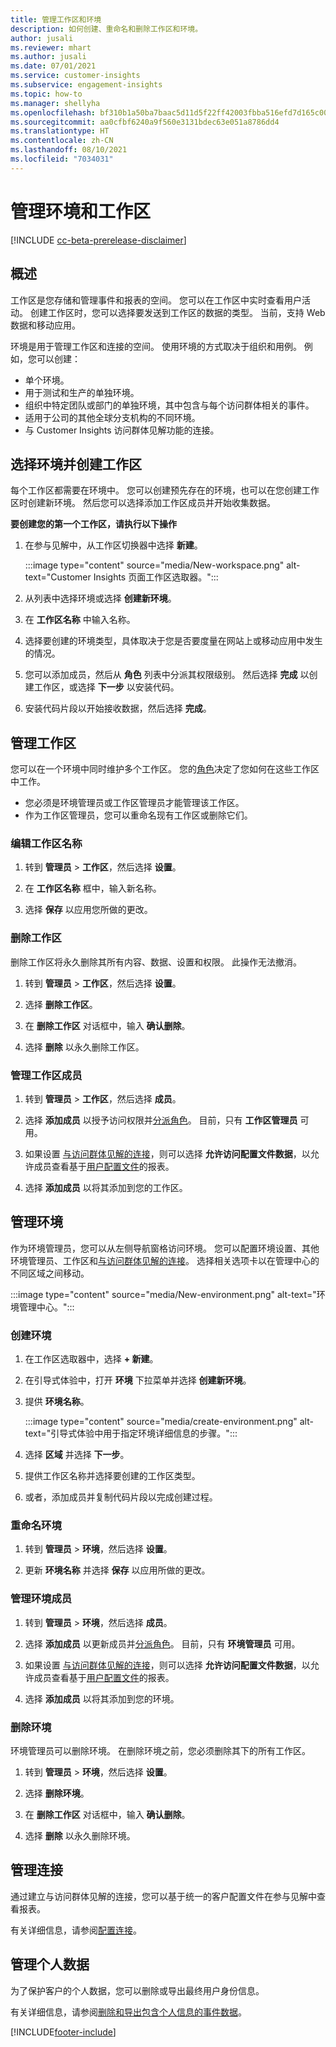 ```yaml
---
title: 管理工作区和环境
description: 如何创建、重命名和删除工作区和环境。
author: jusali
ms.reviewer: mhart
ms.author: jusali
ms.date: 07/01/2021
ms.service: customer-insights
ms.subservice: engagement-insights
ms.topic: how-to
ms.manager: shellyha
ms.openlocfilehash: bf310b1a50ba7baac5d11d5f22ff42003fbba516efd7d165c00b59adc958da2e
ms.sourcegitcommit: aa0cfbf6240a9f560e3131bdec63e051a8786dd4
ms.translationtype: HT
ms.contentlocale: zh-CN
ms.lasthandoff: 08/10/2021
ms.locfileid: "7034031"
---
```

# <a name="manage-environments-and-workspaces"></a>管理环境和工作区

[!INCLUDE [cc-beta-prerelease-disclaimer](includes/cc-beta-prerelease-disclaimer.md)]

## <a name="overview"></a>概述

工作区是您存储和管理事件和报表的空间。 您可以在工作区中实时查看用户活动。 创建工作区时，您可以选择要发送到工作区的数据的类型。 当前，支持 Web 数据和移动应用。

环境是用于管理工作区和连接的空间。 使用环境的方式取决于组织和用例。 例如，您可以创建：

-   单个环境。
-   用于测试和生产的单独环境。
-   组织中特定团队或部门的单独环境，其中包含与每个访问群体相关的事件。
-   适用于公司的其他全球分支机构的不同环境。
-   与 Customer Insights 访问群体见解功能的连接。

## <a name="choose-an-environment-and-create-a-workspace"></a>选择环境并创建工作区 

每个工作区都需要在环境中。 您可以创建预先存在的环境，也可以在您创建工作区时创建新环境。 然后您可以选择添加工作区成员并开始收集数据。

**要创建您的第一个工作区，请执行以下操作**

1. 在参与见解中，从工作区切换器中选择 **新建**。 

   :::image type="content" source="media/New-workspace.png" alt-text="Customer Insights 页面工作区选取器。":::

1. 从列表中选择环境或选择 **创建新环境**。

1. 在 **工作区名称** 中输入名称。 

1. 选择要创建的环境类型，具体取决于您是否要度量在网站上或移动应用中发生的情况。 

1. 您可以添加成员，然后从 **角色** 列表中分派其权限级别。 然后选择 **完成** 以创建工作区，或选择 **下一步** 以安装代码。 

1. 安装代码片段以开始接收数据，然后选择 **完成**。 

## <a name="manage-a-workspace"></a>管理工作区

您可以在一个环境中同时维护多个工作区。 您的[角色](user-roles.md)决定了您如何在这些工作区中工作。 

 - 您必须是环境管理员或工作区管理员才能管理该工作区。
 - 作为工作区管理员，您可以重命名现有工作区或删除它们。 

### <a name="edit-a-workspace-name"></a>编辑工作区名称

1. 转到 **管理员** > **工作区**，然后选择 **设置**。

1. 在 **工作区名称** 框中，输入新名称。

1. 选择 **保存** 以应用您所做的更改。

### <a name="delete-a-workspace"></a>删除工作区

删除工作区将永久删除其所有内容、数据、设置和权限。 此操作无法撤消。

1. 转到 **管理员** > **工作区**，然后选择 **设置**。

1. 选择 **删除工作区**。 

1. 在 **删除工作区** 对话框中，输入 **确认删除**。 

1. 选择 **删除** 以永久删除工作区。

### <a name="manage-workspace-members"></a>管理工作区成员

1. 转到 **管理员** > **工作区**，然后选择 **成员**。

1. 选择 **添加成员** 以授予访问权限并[分派角色](user-roles.md)。 目前，只有 **工作区管理员** 可用。

1. 如果设置 [与访问群体见解的连接](configure-connections.md)，则可以选择 **允许访问配置文件数据**，以允许成员查看基于[用户配置文件](profile-reports.md)的报表。

1. 选择 **添加成员** 以将其添加到您的工作区。

## <a name="manage-an-environment"></a>管理环境

作为环境管理员，您可以从左侧导航窗格访问环境。 您可以配置环境设置、其他环境管理员、工作区和[与访问群体见解的连接](configure-connections.md)。 选择相关选项卡以在管理中心的不同区域之间移动。

:::image type="content" source="media/New-environment.png" alt-text="环境管理中心。":::

### <a name="create-an-environment"></a>创建环境

1. 在工作区选取器中，选择 **+ 新建**。

1. 在引导式体验中，打开 **环境** 下拉菜单并选择 **创建新环境**。 

1. 提供 **环境名称**。

   :::image type="content" source="media/create-environment.png" alt-text="引导式体验中用于指定环境详细信息的步骤。":::

1. 选择 **区域** 并选择 **下一步**。 

1. 提供工作区名称并选择要创建的工作区类型。 

1.  或者，添加成员并复制代码片段以完成创建过程。

### <a name="rename-an-environment"></a>重命名环境

1. 转到 **管理员** > **环境**，然后选择 **设置**。

1. 更新 **环境名称** 并选择 **保存** 以应用所做的更改。

### <a name="manage-environment-members"></a>管理环境成员

1. 转到 **管理员** > **环境**，然后选择 **成员**。

1. 选择 **添加成员** 以更新成员并[分派角色](user-roles.md)。 目前，只有 **环境管理员** 可用。

1. 如果设置 [与访问群体见解的连接](configure-connections.md)，则可以选择 **允许访问配置文件数据**，以允许成员查看基于[用户配置文件](profile-reports.md)的报表。

1. 选择 **添加成员** 以将其添加到您的环境。

### <a name="delete-an-environment"></a>删除环境

环境管理员可以删除环境。 在删除环境之前，您必须删除其下的所有工作区。

1. 转到 **管理员** > **环境**，然后选择 **设置**。

1. 选择 **删除环境**。 

1. 在 **删除工作区** 对话框中，输入 **确认删除**。 

1. 选择 **删除** 以永久删除环境。

## <a name="manage-connections"></a>管理连接

通过建立与访问群体见解的连接，您可以基于统一的客户配置文件在参与见解中查看报表。 

有关详细信息，请参阅[配置连接](configure-connections.md)。

## <a name="manage-personal-data"></a>管理个人数据

为了保护客户的个人数据，您可以删除或导出最终用户身份信息。

有关详细信息，请参阅[删除和导出包含个人信息的事件数据](delete-export-personal-data.md)。


[!INCLUDE[footer-include](../includes/footer-banner.md)]
